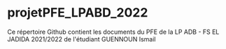 # projetPFE_LPABD_2022
Ce répertoire Github contient les documents du PFE de la LP ADB - FS EL JADIDA 2021/2022 de l'étudiant GUENNOUN Ismail
